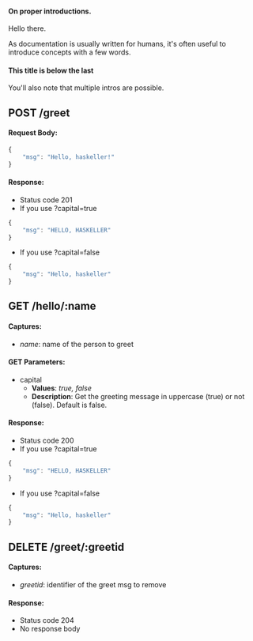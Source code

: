 #### On proper introductions.

Hello there.

As documentation is usually written for humans, it's often useful to introduce concepts with a few words.

#### This title is below the last

You'll also note that multiple intros are possible.

## POST /greet

#### Request Body:

``` javascript
{
    "msg": "Hello, haskeller!"
}
```

#### Response:

 - Status code 201
 - If you use ?capital=true

``` javascript
{
    "msg": "HELLO, HASKELLER"
}
```

 - If you use ?capital=false

``` javascript
{
    "msg": "Hello, haskeller"
}
```

## GET /hello/:name

#### Captures:

- *name*: name of the person to greet

#### GET Parameters:

 - capital
     - **Values**: *true, false*
     - **Description**: Get the greeting message in uppercase (true) or not (false). Default is false.


#### Response:

 - Status code 200
 - If you use ?capital=true

``` javascript
{
    "msg": "HELLO, HASKELLER"
}
```

 - If you use ?capital=false

``` javascript
{
    "msg": "Hello, haskeller"
}
```

## DELETE /greet/:greetid

#### Captures:

- *greetid*: identifier of the greet msg to remove

#### Response:

 - Status code 204
 - No response body


